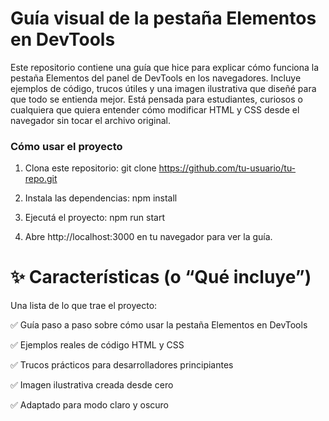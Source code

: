 # Guía visual de la pestaña Elementos en DevTools

Este repositorio contiene una guía que hice para explicar cómo funciona la pestaña Elementos del panel de DevTools en los navegadores. Incluye ejemplos de código, trucos útiles y una imagen ilustrativa que diseñé para que todo se entienda mejor. Está pensada para estudiantes, curiosos o cualquiera que quiera entender cómo modificar HTML y CSS desde el navegador sin tocar el archivo original.


### Cómo usar el proyecto

1) Clona este repositorio:
   git clone https://github.com/tu-usuario/tu-repo.git

2) Instala las dependencias:
   npm install

3) Ejecutá el proyecto:
   npm run start

4) Abre http://localhost:3000 en tu navegador para ver la guía.

# ✨ Características (o “Qué incluye”)
Una lista de lo que trae el proyecto:

✅ Guía paso a paso sobre cómo usar la pestaña Elementos en DevTools

✅ Ejemplos reales de código HTML y CSS

✅ Trucos prácticos para desarrolladores principiantes

✅ Imagen ilustrativa creada desde cero

✅ Adaptado para modo claro y oscuro

